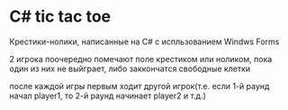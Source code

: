 # C# tic tac toe
Крестики-нолики, написанные на C# с испльзованием Windws Forms

2 игрока поочередно помечают поле крестиком или ноликом, пока один из них не выйграет, либо заккончатся свободные клетки

после каждой игры первым ходит другой игрок(т.е. если 1-й раунд начал player1, то 2-й раунд начинает player2 и т.д.)
